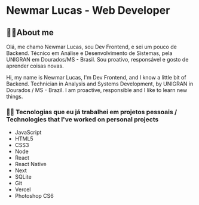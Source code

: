 # Newmar Lucas - Web Developer

## 🙋‍♂️About me

Olá, me chamo Newmar Lucas, sou Dev Frontend, e sei um pouco de Backend. Técnico em Análise e Desenvolvimento de Sistemas, pela UNIGRAN em Dourados/MS - Brasil. Sou proativo, responsável e gosto de aprender coisas novas.

Hi, my name is Newmar Lucas, I'm Dev Frontend, and I know a little bit of Backend. Technician in Analysis and Systems Development, by UNIGRAN in Dourados / MS - Brazil. I am proactive, responsible and I like to learn new things.

### 👨‍💻 Tecnologias que eu já trabalhei em projetos pessoais / Technologies that I've worked on personal projects
- JavaScript
- HTML5
- CSS3
- Node
- React 
- React Native
- Next 
- SQLite
- Git
- Vercel
- Photoshop CS6

